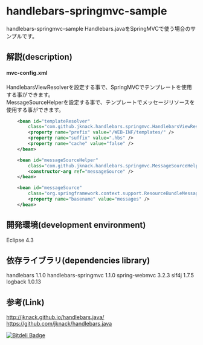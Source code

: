 handlebars-springmvc-sample
======================
handlebars-springmvc-sample
Handlebars.javaをSpringMVCで使う場合のサンプルです。  
  
解説(description)
------
#### mvc-config.xml  
HandlebarsViewResolverを設定する事で、SpringMVCでテンプレートを使用する事ができます。  
MessageSourceHelperを設定する事で、テンプレートでメッセージリソースを使用する事ができます。
```xml
	<bean id="templateResolver"
		class="com.github.jknack.handlebars.springmvc.HandlebarsViewResolver">
		<property name="prefix" value="/WEB-INF/templates/" />
		<property name="suffix" value=".hbs" />
		<property name="cache" value="false" />
	</bean>

	<bean id="messageSourceHelper"
		class="com.github.jknack.handlebars.springmvc.MessageSourceHelper">
		<constructor-arg ref="messageSource" />
	</bean>

	<bean id="messageSource"
		class="org.springframework.context.support.ResourceBundleMessageSource">
		<property name="basename" value="messages" />
	</bean>
```

開発環境(development environment)
------------
Eclipse 4.3  
  
依存ライブラリ(dependencies library)
----------------
handlebars 1.1.0
handlebars-springmvc 1.1.0
spring-webmvc 3.2.3
slf4j 1.7.5  
logback 1.0.13  
  
参考(Link)
----------------
http://jknack.github.io/handlebars.java/  
https://github.com/jknack/handlebars.java  


[![Bitdeli Badge](https://d2weczhvl823v0.cloudfront.net/heki1224/handlebars-springmvc-sample/trend.png)](https://bitdeli.com/free "Bitdeli Badge")

